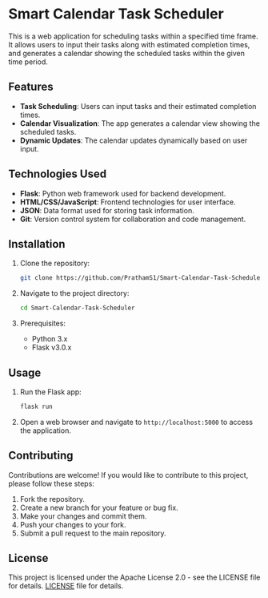 # Smart Calendar Task Scheduler

This is a web application for scheduling tasks within a specified time frame. It allows users to input their tasks along with estimated completion times, and generates a calendar showing the scheduled tasks within the given time period.

## Features

- **Task Scheduling**: Users can input tasks and their estimated completion times.
- **Calendar Visualization**: The app generates a calendar view showing the scheduled tasks.
- **Dynamic Updates**: The calendar updates dynamically based on user input.

## Technologies Used

- **Flask**: Python web framework used for backend development.
- **HTML/CSS/JavaScript**: Frontend technologies for user interface.
- **JSON**: Data format used for storing task information.
- **Git**: Version control system for collaboration and code management.

## Installation

1. Clone the repository:

    ```bash
    git clone https://github.com/PrathamS1/Smart-Calendar-Task-Scheduler.git
    ```

2. Navigate to the project directory:

    ```bash
    cd Smart-Calendar-Task-Scheduler
    ```

3. Prerequisites:
    - Python 3.x
    - Flask v3.0.x

## Usage

1. Run the Flask app:

    ```bash
    flask run
    ```

2. Open a web browser and navigate to `http://localhost:5000` to access the application.

## Contributing

Contributions are welcome! If you would like to contribute to this project, please follow these steps:

1. Fork the repository.
2. Create a new branch for your feature or bug fix.
3. Make your changes and commit them.
4. Push your changes to your fork.
5. Submit a pull request to the main repository.

## License

This project is licensed under the Apache License 2.0 - see the LICENSE file for details.
[LICENSE](LICENSE) file for details.
